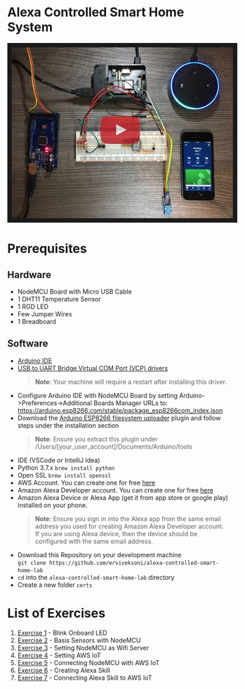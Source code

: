 # Alexa Controlled Smart Home System

<a href="https://raw.githubusercontent.com/erviveksoni/alexa-controlled-smart-home-lab/master/images/IOTTeaser.MOV"><img src="https://raw.githubusercontent.com/erviveksoni/alexa-controlled-smart-home-lab/master/images/project_banner.jpeg" alt="Alexa" width="600" border="10" />
<br/></a>

# Prerequisites
## Hardware
- NodeMCU Board with Micro USB Cable 
- 1 DHT11 Temperature Sensor
- 1 RGD LED
- Few Jumper Wires
- 1 Breadboard

## Software
- [Arduino IDE](https://www.arduino.cc/en/main/software)
- [USB to UART Bridge Virtual COM Port (VCP) drivers](https://www.silabs.com/documents/public/software/Mac_OSX_VCP_Driver.zip)
  > __Note__: Your machine will require a restart after installing this driver.
- Configure Arduino IDE with NodeMCU Board by setting Arduino->Preferences->Additional Boards Manager URLs to:  https://arduino.esp8266.com/stable/package_esp8266com_index.json
- Download the [Arduino ESP8266 filesystem uploader](https://github.com/esp8266/arduino-esp8266fs-plugin#installation) plugin and follow steps under the installation section
  > __Note__: Ensure you extract this plugin under /Users/[your_user_account]/Documents/Arduino/tools
- IDE (VSCode or IntelliJ Idea)
- Python 3.7.x `brew install python`
- Open SSL `brew install openssl`
- AWS Account. You can create one for free [here](https://aws.amazon.com/free/)
- Amazon Alexa Developer account. You can create one for free [here](https://developer.amazon.com)
- Amazon Alexa Device or Alexa App (get it from app store or google play) installed on your phone.
  > __Note__: Ensure you sign in into the Alexa app from the same email address you used for creating Amazon Alexa Developer account. If you are using Alexa device, then the device should be configured with the same email address.
- Download this Repository on your development machine  
  `git clone https://github.com/erviveksoni/alexa-controlled-smart-home-lab`
- `cd` into the `alexa-controlled-smart-home-lab` directory
- Create a new folder `certs` 


# List of Exercises
1. [Exercise 1](https://github.com/erviveksoni/alexa-controlled-smart-home-lab/tree/master/Exercise1) - Blink Onboard LED
2. [Exercise 2](https://github.com/erviveksoni/alexa-controlled-smart-home-lab/tree/master/Exercise2) - Basis Sensors with NodeMCU
3. [Exercise 3](https://github.com/erviveksoni/alexa-controlled-smart-home-lab/tree/master/Exercise3) - Setting NodeMCU as Wifi Server
4. [Exercise 4](https://github.com/erviveksoni/alexa-controlled-smart-home-lab/tree/master/Exercise4) - Setting AWS IoT
5. [Exercise 5](https://github.com/erviveksoni/alexa-controlled-smart-home-lab/tree/master/Exercise5) - Connecting NodeMCU with AWS IoT
6. [Exercise 6](https://github.com/erviveksoni/alexa-controlled-smart-home-lab/tree/master/Exercise6) - Creating Alexa Skill
7. [Exercise 7](https://github.com/erviveksoni/alexa-controlled-smart-home-lab/tree/master/Exercise7) - Connecting Alexa Skill to AWS IoT
